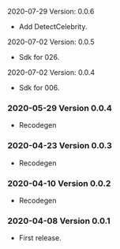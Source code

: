 2020-07-29 Version: 0.0.6
- Add DetectCelebrity.

2020-07-02 Version: 0.0.5
- Sdk for 026.

2020-07-02 Version: 0.0.4
- Sdk for 006.

### 2020-05-29 Version 0.0.4
* Recodegen

### 2020-04-23 Version 0.0.3
* Recodegen

### 2020-04-10 Version 0.0.2
* Recodegen

### 2020-04-08 Version 0.0.1
* First release.